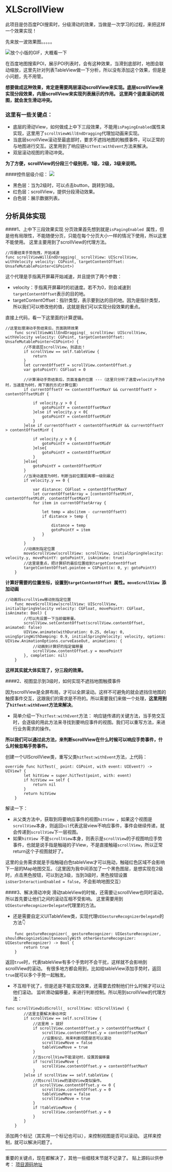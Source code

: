 # XLScrollView

此项目是仿百度POI搜索时，分级滑动的效果，当做是一次学习的过程，来把这样一个效果实现！

先来放一波效果图。。。。。

![放个小版的GIF，大概看一下](https://upload-images.jianshu.io/upload_images/728436-706eb15c27925670.gif?imageMogr2/auto-orient/strip)

在百度地图搜索POI，展示POI列表时，会有这种效果，当滑到底部时，地图会联动缩放，这里先针对列表TableView做一下分析，所以没有添加这个效果，但是是小问题，先不用管。

**想要做成这种效果，肯定是需要两层滚动scrollView来实现。底层scrollView来实现分段效果，内层scrollView来实现列表展示的作用。**
**这里两个竖直滚动的视图，就会发生滑动冲突。**

### 这里有一些关键点：
* 底层的滑动View，如何做成上中下三段效果，不能用`isPagingEnabled`属性来实现，这里用了`scrollViewWillEndDragging`代理加动画来实现。
* 当底层scrollView滚动至最底部时，要求不遮挡地图的触摸事件，可以正常的与地图进行交互。这里用到了响应链`hitTest:withEvent`方法来解决。
* 双层滚动视图的滑动冲突。

**为了方便，scrollView的分段三个级别用，1级，2级，3级来说明。**

####控件层级介绍：
![](https://upload-images.jianshu.io/upload_images/728436-a3eee921eb775b30.png?imageMogr2/auto-orient/strip%7CimageView2/2/w/1240)

* 黑色层：当为2级时，可以点击button，跳转到3级。
* 红色层：scrollView，提供分段滑动效果。
* 白色层：展示数据列表。

分析具体实现
-----------
####1、上中下三段效果实现
分页效果首先想到就是`isPagingEnabled `属性，但是他有局限性，不能随便分页，只能在每个分页大小一样的情况下使用，所以这里不能使用。
这里主要用到了scrollView的代理方法。
```
//将要结束手势拖拽，开始减速
func scrollViewWillEndDragging(_ scrollView: UIScrollView, withVelocity velocity: CGPoint, targetContentOffset: UnsafeMutablePointer<CGPoint>)
```
这个代理是手指离开屏幕开始减速，并且提供了两个参数：
* velocity：手指离开屏幕时的初速度。若不为0，则会减速到`targetContentOffset`表示的目的地。
* targetContentOffset：指针类型，表示要到达的目的地。因为是指针类型，所以我们可以修改他的值，这就是我们可以实现分段效果的重点。

直接上代码，看一下这里面的计算逻辑。

```
//这里处理滑动手势结束后，页面跳转效果
    func scrollViewWillEndDragging(_ scrollView: UIScrollView, withVelocity velocity: CGPoint, targetContentOffset: UnsafeMutablePointer<CGPoint>) {
        //不是底层scrollView，则退出！
        if scrollView == self.tableView {
            return
        }
        let currentOffsetY = scrollView.contentOffset.y
        var gotoPointY: CGFloat = 0
        
        //计算滑动手势结束后，页面准备的位置 ---（这里只分析了速度velocity不为0时，当速度为0时，用下面的方式计算位置）
        if currentOffsetY <= contentOffsetMaxY && currentOffsetY > contentOffsetMidY {
            
            if velocity.y > 0 {
                gotoPointY = contentOffsetMaxY
            }else if velocity.y < 0{
                gotoPointY = contentOffsetMidY
            }
        }else if currentOffsetY < contentOffsetMidY && currentOffsetY > contentOffsetMinY {
            
            if velocity.y > 0 {
                gotoPointY = contentOffsetMidY
            }else{
                gotoPointY = contentOffsetMinY
            }
        }else{
            gotoPointY = contentOffsetMinY
        }
        //当滑动速度为0时，判断当前位置距离哪一级别最近
        if velocity.y == 0 {
            
            var distance: CGFloat = contentOffsetMaxY
            let currentOffsetArray = [contentOffsetMinY, contentOffsetMidY, contentOffsetMaxY]
            for item in currentOffsetArray {
                
                let temp = abs(item - currentOffsetY)
                if distance > temp {
                    
                    distance = temp
                    gotoPointY = item
                }
            }
        }
        //动画到指定位置
        moveScrollView(scrollView: scrollView, initialSpringVelocity: velocity.y, movePointY: gotoPointY, isAnimate: true)
        //这里是重点，把计算好的最后位置给到targetContentOffset
        targetContentOffset.pointee = CGPoint(x: 0, y: gotoPointY)
    }
```
**计算好需要的位置坐标，设置到`targetContentOffset `属性。`moveScrollView `添加动画**

```
//动画将scrollView移动到指定位置
    func moveScrollView(scrollView: UIScrollView, initialSpringVelocity velocity: CGFloat, movePointY: CGFloat, isAnimate: Bool) {
        //可以先设置一下当前偏移量。
        scrollView.setContentOffset(scrollView.contentOffset, animated: false)
        UIView.animate(withDuration: 0.25, delay: 0, usingSpringWithDamping: 0.9, initialSpringVelocity: velocity, options: UIView.AnimationOptions.curveEaseOut, animations: {
            //动画到计算好的指定偏移量
            scrollView.contentOffset.y = movePointY
        }, completion: nil)
    }
```
**这样其实就大体实现了，分三段的效果。**

####2、视图显示到3级时，如何实现不遮挡地图触摸事件

因为scrollView是全屏布局，才可以全屏滚动。这样不可避免的就会遮挡住地图的触摸事件交互，这跟我们的需求是不符的。所以需要我们来做一个处理，**这里用到了`hitTest:withEvent`方法来解决**。

* 简单介绍一下`hitTest:withEvent`方法：
响应链传递的关键方法，当手势交互时，会逐级的用此方法来寻找到要响应事件的视图。我们可以重写方法，来进行业务需求的操作。

**所以我们可以通过此方法，来判断scrollView在什么时候可以响应手势事件，什么时候忽略手势事件。**

创建一个UIScrollView类，重写父类`hitTest:withEvent`方法，上代码：

```
override func hitTest(_ point: CGPoint, with event: UIEvent?) -> UIView? {
        let hitView = super.hitTest(point, with: event)
        if hitView == self {
            return nil
        }
        return hitView
    }
```

解读一下：

* 从父类方法中，获取到将要响应事件的视图`hitView `，如果这个视图是`scrollView`本身，则返回`nil`代表这层view不响应事件，事件会继续传递，就会传递到`scrollView`下一层视图。
* 如果`hitView `不是`scrollView`本身，则表示是`scrollView`的子视图响应手势事件，也就是说手指是触碰的子View，不是直接触碰`scrollView`，所以正常return这个子视图就好了。

这里的业务需求就是手指触碰白色tableView才可以拖动，触碰红色区域不会影响下一层的Map地图交互。（这里因为我中间添加了一个黑色图层，是想实现在2级时，点击黑色按钮，可以到达3级，当到3级时，黑色按钮设置`isUserInteractionEnabled = false`，不会影响地图交互）

####3、解决滑动冲突
滑动tableView的时候，还需要让scrollView也同时滚动，所以首先要让他们之间的滚动互相不受影响。
这里需要用到`UIGestureRecognizerDelegate`代理里的方法。

* 还是需要自定义UITableView类，实现代理`UIGestureRecognizerDelegate`的方法👇

```
    func gestureRecognizer(_ gestureRecognizer: UIGestureRecognizer, shouldRecognizeSimultaneouslyWith otherGestureRecognizer: UIGestureRecognizer) -> Bool {
        return true
    }
```
返回`true`时，代表tableView有多个手势时不会干扰，这样就不会影响到scrollView的滚动。
有很多地方都会用到，比如给tableView添加手势时，返回`true`就可以多个手势一起触发。

* 不互相干扰了，但是还是不能实现效果，还需要去控制他们什么时候才可以让他们滚动。
监听滑动偏移量，来进行判断控制。所以用到scrollView的代理方法：

```
func scrollViewDidScroll(_ scrollView: UIScrollView) {
        //这里主要解决滑动冲突
        if scrollView == self.scrollView {
            //这里用 > 就好
            if scrollView.contentOffset.y > contentOffsetMaxY {
                scrollView.contentOffset.y = contentOffsetMaxY
                //设置标记，用来判断视图是否可以滚动
                scrollViewMove = false
                tableViewMove = true
            }
            //当scrollView不能滚动时，设置其偏移量
            if !scrollViewMove {
                scrollView.contentOffset.y = contentOffsetMaxY
            }
        }else if scrollView == self.tableView {
            //同scrollView的滚动View类似操作。
            if scrollView.contentOffset.y <= 0 {
                scrollView.contentOffset.y = 0
                tableViewMove = false
                scrollViewMove = true
            }
            if !tableViewMove {
                scrollView.contentOffset.y = 0
            }
        }
    }
```
添加两个标记（其实用一个标记也可以），来控制视图是否可以滚动。
这样来控制，就可以解决问题了。

------

重要的关键点，现在都解决了，其他一些细枝末节就不记录了。
贴上源码以供参考：
[项目源码地址](https://github.com/xiaoleiiOS/XLScrollView)